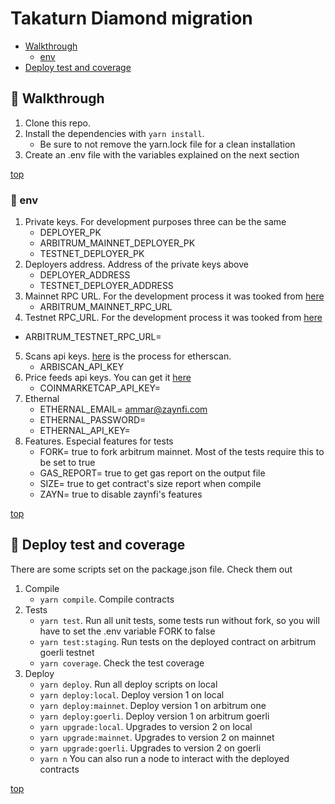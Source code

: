 # Takaturn Diamond migration

+ [Walkthrough](#rocket-walkthrough)
    + [env](#rocket-env)
+ [Deploy test and coverage](#dart-deploy-test-and-coverage)
     
## :rocket: Walkthrough 

1. Clone this repo.
3. Install the dependencies with  `yarn install`.
    + Be sure to not remove the yarn.lock file for a clean installation
4. Create an .env file with the variables explained on the next section

[top](#takaturn-diamond-migration)

### :rocket: env

1. Private keys. For development purposes three can be the same
    + DEPLOYER_PK
    + ARBITRUM_MAINNET_DEPLOYER_PK
    + TESTNET_DEPLOYER_PK
2. Deployers address. Address of the private keys above
    + DEPLOYER_ADDRESS
    + TESTNET_DEPLOYER_ADDRESS
3. Mainnet RPC URL. For the development process it was tooked from [here](https://www.alchemy.com/)
    + ARBITRUM_MAINNET_RPC_URL
4. Testnet RPC_URL. For the development process it was tooked from [here](https://www.alchemy.com/)
 + ARBITRUM_TESTNET_RPC_URL=
5. Scans api keys. [here](https://docs.arbiscan.io/getting-started/viewing-api-usage-statistics) is the process for etherscan.
    + ARBISCAN_API_KEY
6. Price feeds api keys. You can get it [here](https://coinmarketcap.com/api/)
    + COINMARKETCAP_API_KEY=
7. Ethernal
    + ETHERNAL_EMAIL= ammar@zaynfi.com
    + ETHERNAL_PASSWORD=
    + ETHERNAL_API_KEY=
7. Features. Especial features for tests
    + FORK= true to fork arbitrum mainnet. Most of the tests require this to be set to true
    + GAS_REPORT= true to get gas report on the output file
    + SIZE= true to get contract's size report when compile
    + ZAYN= true to disable zaynfi's features



[top](#takaturn-diamond-migration)

## :dart: Deploy test and coverage

There are some scripts set on the package.json file. Check them out

1. Compile
    + `yarn compile`. Compile contracts
2. Tests 
    + `yarn test`. Run all unit tests, some tests run without fork, so you will have to set the .env variable FORK to false
    + `yarn test:staging`. Run tests on the deployed contract on arbitrum goerli testnet
    + `yarn coverage`. Check the test coverage
3. Deploy
    + `yarn deploy`. Run all deploy scripts on local
    + `yarn deploy:local`. Deploy version 1 on local
    + `yarn deploy:mainnet`. Deploy version 1 on arbitrum one
    + `yarn deploy:goerli`. Deploy version 1 on arbitrum goerli
    + `yarn upgrade:local`. Upgrades to version 2 on local
    + `yarn upgrade:mainnet`. Upgrades to version 2 on mainnet
    + `yarn upgrade:goerli`. Upgrades to version 2 on goerli
    + `yarn n` You can also run a node to interact with the deployed contracts


[top](#takaturn-diamond-migration)

